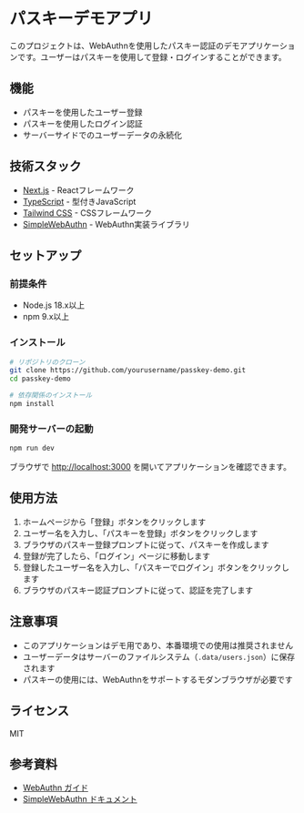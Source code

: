 # パスキーデモアプリ

このプロジェクトは、WebAuthnを使用したパスキー認証のデモアプリケーションです。ユーザーはパスキーを使用して登録・ログインすることができます。

## 機能

- パスキーを使用したユーザー登録
- パスキーを使用したログイン認証
- サーバーサイドでのユーザーデータの永続化

## 技術スタック

- [Next.js](https://nextjs.org/) - Reactフレームワーク
- [TypeScript](https://www.typescriptlang.org/) - 型付きJavaScript
- [Tailwind CSS](https://tailwindcss.com/) - CSSフレームワーク
- [SimpleWebAuthn](https://simplewebauthn.dev/) - WebAuthn実装ライブラリ

## セットアップ

### 前提条件

- Node.js 18.x以上
- npm 9.x以上

### インストール

```bash
# リポジトリのクローン
git clone https://github.com/yourusername/passkey-demo.git
cd passkey-demo

# 依存関係のインストール
npm install
```

### 開発サーバーの起動

```bash
npm run dev
```

ブラウザで [http://localhost:3000](http://localhost:3000) を開いてアプリケーションを確認できます。

## 使用方法

1. ホームページから「登録」ボタンをクリックします
2. ユーザー名を入力し、「パスキーを登録」ボタンをクリックします
3. ブラウザのパスキー登録プロンプトに従って、パスキーを作成します
4. 登録が完了したら、「ログイン」ページに移動します
5. 登録したユーザー名を入力し、「パスキーでログイン」ボタンをクリックします
6. ブラウザのパスキー認証プロンプトに従って、認証を完了します

## 注意事項

- このアプリケーションはデモ用であり、本番環境での使用は推奨されません
- ユーザーデータはサーバーのファイルシステム（`.data/users.json`）に保存されます
- パスキーの使用には、WebAuthnをサポートするモダンブラウザが必要です

## ライセンス

MIT

## 参考資料

- [WebAuthn ガイド](https://webauthn.guide/)
- [SimpleWebAuthn ドキュメント](https://simplewebauthn.dev/docs/) 